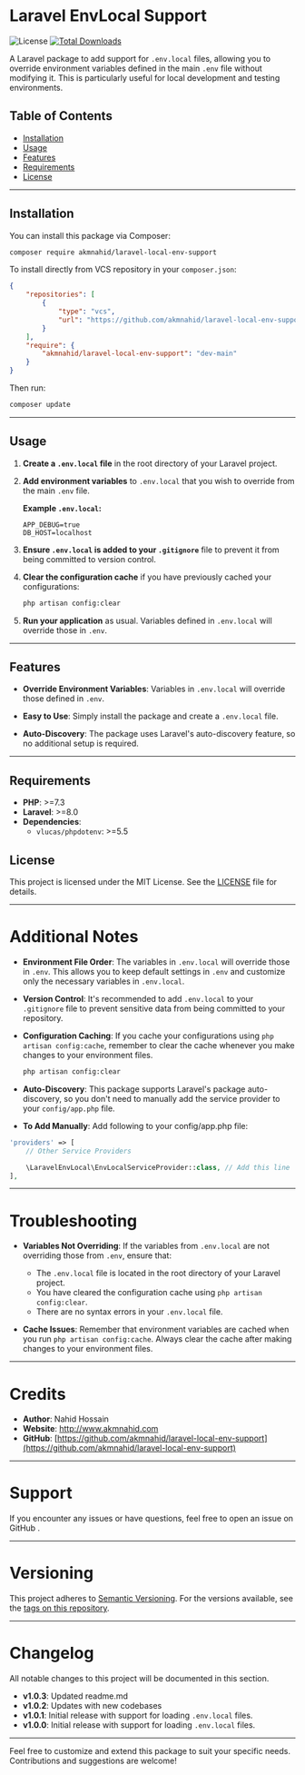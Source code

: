 # Laravel EnvLocal Support

![License](https://img.shields.io/github/license/akmnahid/laravel-local-env-support)
[![Total Downloads](https://poser.pugx.org/akmnahid/laravel-local-env-support/downloads)](https://packagist.org/packages/akmnahid/laravel-local-env-support)


A Laravel package to add support for `.env.local` files, allowing you to override environment variables defined in the main `.env` file without modifying it. This is particularly useful for local development and testing environments.



## Table of Contents

- [Installation](#installation)
- [Usage](#usage)
- [Features](#features)
- [Requirements](#requirements)
- [License](#license)

---

## Installation

You can install this package via Composer:

```bash
composer require akmnahid/laravel-local-env-support
```

To install directly from VCS repository in your `composer.json`:

```json
{
    "repositories": [
        {
            "type": "vcs",
            "url": "https://github.com/akmnahid/laravel-local-env-support"
        }
    ],
    "require": {
        "akmnahid/laravel-local-env-support": "dev-main"
    }
}
```

Then run:

```bash
composer update
```

---

## Usage

1. **Create a `.env.local` file** in the root directory of your Laravel project.

2. **Add environment variables** to `.env.local` that you wish to override from the main `.env` file.

   **Example `.env.local`:**

   ```dotenv
   APP_DEBUG=true
   DB_HOST=localhost
   ```

3. **Ensure `.env.local` is added to your `.gitignore`** file to prevent it from being committed to version control.

4. **Clear the configuration cache** if you have previously cached your configurations:

   ```bash
   php artisan config:clear
   ```

5. **Run your application** as usual. Variables defined in `.env.local` will override those in `.env`.

---

## Features

- **Override Environment Variables**: Variables in `.env.local` will override those defined in `.env`.

- **Easy to Use**: Simply install the package and create a `.env.local` file.

- **Auto-Discovery**: The package uses Laravel's auto-discovery feature, so no additional setup is required.

---

## Requirements

- **PHP**: >=7.3
- **Laravel**: >=8.0
- **Dependencies**:
    - `vlucas/phpdotenv`: >=5.5



## License

This project is licensed under the MIT License. See the [LICENSE](LICENSE) file for details.

---

# Additional Notes

- **Environment File Order**: The variables in `.env.local` will override those in `.env`. This allows you to keep default settings in `.env` and customize only the necessary variables in `.env.local`.

- **Version Control**: It's recommended to add `.env.local` to your `.gitignore` file to prevent sensitive data from being committed to your repository.

- **Configuration Caching**: If you cache your configurations using `php artisan config:cache`, remember to clear the cache whenever you make changes to your environment files.

  ```bash
  php artisan config:clear
  ```

- **Auto-Discovery**: This package supports Laravel's package auto-discovery, so you don't need to manually add the service provider to your `config/app.php` file.
- **To Add Manually**: Add following to your config/app.php file:
```php
'providers' => [
    // Other Service Providers

    \LaravelEnvLocal\EnvLocalServiceProvider::class, // Add this line
],

```
---

# Troubleshooting

- **Variables Not Overriding**: If the variables from `.env.local` are not overriding those from `.env`, ensure that:

    - The `.env.local` file is located in the root directory of your Laravel project.
    - You have cleared the configuration cache using `php artisan config:clear`.
    - There are no syntax errors in your `.env.local` file.

- **Cache Issues**: Remember that environment variables are cached when you run `php artisan config:cache`. Always clear the cache after making changes to your environment files.

---

# Credits

- **Author**: Nahid Hossain
- **Website**: http://www.akmnahid.com
- **GitHub**: [https://github.com/akmnahid/laravel-local-env-support](https://github.com/akmnahid/laravel-local-env-support)

---

# Support

If you encounter any issues or have questions, feel free to open an issue on GitHub .

---

# Versioning

This project adheres to [Semantic Versioning](https://semver.org/). For the versions available, see the [tags on this repository](https://github.com/akmnahid/laravel-local-env-support/tags).

---

# Changelog

All notable changes to this project will be documented in this section.

- **v1.0.3**: Updated readme.md
- **v1.0.2**: Updates with new codebases
- **v1.0.1**: Initial release with support for loading `.env.local` files.
- **v1.0.0**: Initial release with support for loading `.env.local` files.


---




Feel free to customize and extend this package to suit your specific needs. Contributions and suggestions are welcome!
